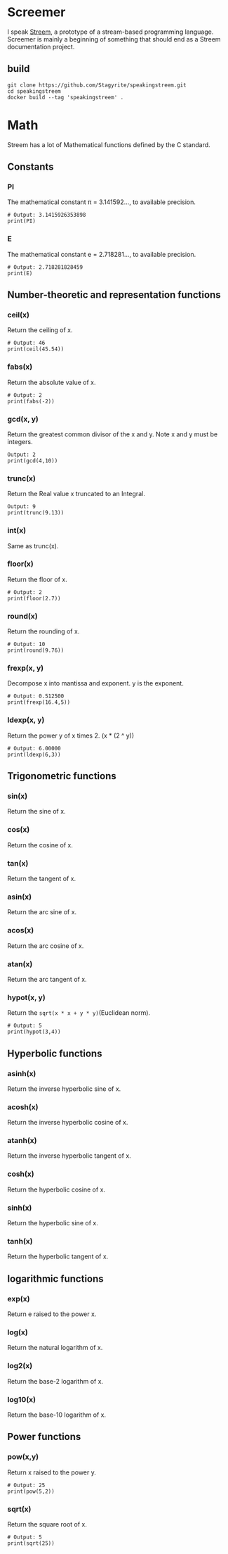 # Screemer

I speak [Streem](https://github.com/matz/streem "matz/streem: prototype of stream based programming language"), a prototype of a stream-based programming language. Screemer is mainly a beginning of something that should end as a Streem documentation project. 

## build

```shell
git clone https://github.com/Stagyrite/speakingstreem.git
cd speakingstreem
docker build --tag 'speakingstreem' .
```

# Math

Streem has a lot of Mathematical functions defined by the C standard.

## Constants

### PI

The mathematical constant π = 3.141592…, to available precision.

```
# Output: 3.1415926353898
print(PI)
```

### E

The mathematical constant e = 2.718281…, to available precision.

```
# Output: 2.718281828459
print(E)
```

## Number-theoretic and representation functions

### ceil(x)

Return the ceiling of x.

```
# Output: 46
print(ceil(45.54))
```

### fabs(x)

Return the absolute value of x.

```
# Output: 2
print(fabs(-2))
```

### gcd(x, y)

Return the greatest common divisor of the x and y. Note x and y must be integers.

```
Output: 2
print(gcd(4,10))
```

### trunc(x)

Return the Real value x truncated to an Integral.

```
Output: 9
print(trunc(9.13))
```

### int(x)

Same as trunc(x).

### floor(x)

Return the floor of x.

```
# Output: 2
print(floor(2.7))
```

### round(x)

Return the rounding of x.

```
# Output: 10
print(round(9.76))
```

### frexp(x, y)

Decompose x into mantissa and exponent. y is the exponent.

```
# Output: 0.512500
print(frexp(16.4,5))
```

### ldexp(x, y)

Return the power y of x times 2. (x * (2 ^ y))

```
# Output: 6.00000
print(ldexp(6,3))
```

## Trigonometric functions

### sin(x)

Return the sine of x.

### cos(x)

Return the cosine of x.

### tan(x)

Return the tangent of x.

### asin(x)

Return the arc sine of x.

### acos(x)

Return the arc cosine of x.

### atan(x)

Return the arc tangent of x.

### hypot(x, y)

Return the `sqrt(x * x + y * y)`(Euclidean norm).

```
# Output: 5
print(hypot(3,4))
```

## Hyperbolic functions

### asinh(x)

Return the inverse hyperbolic sine of x.

### acosh(x)

Return the inverse hyperbolic cosine of x.

### atanh(x)

Return the inverse hyperbolic tangent of x.

### cosh(x)

Return the hyperbolic cosine of x.

### sinh(x)

Return the hyperbolic sine of x.

### tanh(x)

Return the hyperbolic tangent of x.

## logarithmic functions

### exp(x)

Return e raised to the power x.

### log(x)

Return the natural logarithm of x.

### log2(x)

Return the base-2 logarithm of x.

### log10(x)

Return the base-10 logarithm of x.

## Power functions

### pow(x,y)

Return x raised to the power y.

```
# Output: 25
print(pow(5,2))
```

### sqrt(x)

Return the square root of x.

```
# Output: 5
print(sqrt(25))
```